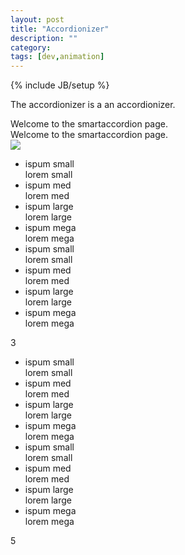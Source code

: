```yaml
---
layout: post
title: "Accordionizer"
description: ""
category: 
tags: [dev,animation]
---
```

{% include JB/setup %}

The accordionizer is a an accordionizer. 
<link rel="stylesheet" href="accordionizer/css/style.css" media="screen" type="text/css" />
<div class="accordionizerDemoDivScrollParent">
	<div class="topNavAndLogoEtc">Welcome to the smartaccordion page.</div>
	<div class="bottomNavAndCopyrightEtc">Welcome to the smartaccordion page.</div>
	<div class="col1">
		<img src="accordionizer/guitarcat.jpg" />
	</div>
	<div class="col2">
		<ul class="accordionSpartacus">
			<li>
				<div class="headlineBlurb">ispum small</div>
				<div class="articleContent small">lorem small</div>
			</li>
			<li>
				<div class="headlineBlurb">ispum med</div>
				<div class="articleContent med">lorem med</div>
			</li>
			<li>
				<div class="headlineBlurb">ispum large</div>
				<div class="articleContent large">lorem large</div>
			</li>
			<li>
				<div class="headlineBlurb">ispum mega</div>
				<div class="articleContent mega">lorem mega</div>
			</li>
			<li>
				<div class="headlineBlurb">ispum small</div>
				<div class="articleContent small">lorem small</div>
			</li>
			<li>
				<div class="headlineBlurb">ispum med</div>
				<div class="articleContent med">lorem med</div>
			</li>
			<li>
				<div class="headlineBlurb">ispum large</div>
				<div class="articleContent large">lorem large</div>
			</li>
			<li>
				<div class="headlineBlurb">ispum mega</div>
				<div class="articleContent mega">lorem mega</div>
			</li>
		</ul>
	</div>
	<div class="col3">3</div>
	<div class="col4">
		<ul class="accordionSeeker">
			<li>
				<div class="headlineBlurb">ispum small</div>
				<div class="articleContent small">lorem small</div>
			</li>
			<li>
				<div class="headlineBlurb">ispum med</div>
				<div class="articleContent med">lorem med</div>
			</li>
			<li>
				<div class="headlineBlurb">ispum large</div>
				<div class="articleContent large">lorem large</div>
			</li>
			<li>
				<div class="headlineBlurb">ispum mega</div>
				<div class="articleContent mega">lorem mega</div>
			</li>
			<li>
				<div class="headlineBlurb">ispum small</div>
				<div class="articleContent small">lorem small</div>
			</li>
			<li>
				<div class="headlineBlurb">ispum med</div>
				<div class="articleContent med">lorem med</div>
			</li>
			<li>
				<div class="headlineBlurb">ispum large</div>
				<div class="articleContent large">lorem large</div>
			</li>
			<li>
				<div class="headlineBlurb">ispum mega</div>
				<div class="articleContent mega">lorem mega</div>
			</li>
		</ul>
	</div>
	<div class="col5">5</div>
</div>
<script> 
	inlineScript.accordionizer = require.config({
		paths: {
	 		'jQuery': 'http://ajax.googleapis.com/ajax/libs/jquery/2.0.2/jquery.min'
	 	},
	 	shim: {
	        'jQuery': {
	            exports: '$'
	        }
	    },
     	 context: "accordionizer",
         baseUrl: "http://defualt.github.io/accordionizer"
    });
	inlineScript.accordionizer(['app']);
</script>